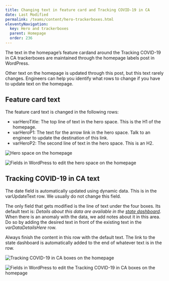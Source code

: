 ```yaml
---
title: Changing text in feature card and Tracking COVID-19 in CA
date: Last Modified 
permalink: /teams/content/hero-trackerboxes.html
eleventyNavigation:
  key: Hero and trackerboxes
  parent: Homepage
  order: 236
---
```

The text in the homepage’s feature cardand around the Tracking COVID-19 in CA trackerboxes are maintained through the homepage labels post in WordPress.

Other text on the homepage is updated through this post, but this text rarely changes. Engineers can help you identify what rows to change if you have to update text on the homepage.

## Feature card text

The feature card text is changed in the following rows:

* varHeroTitle: The top line of text in the hero space. This is the H1 of the homepage.
* varHeroP1: The text for the arrow link in the hero space. Talk to an engineer to update the destination of this link.
* varHeroP2: The second line of text in the hero space. This is an H2.

![Hero space on the homepage](https://cagov.github.io/covid19.ca.gov-site-eng-playbook/content/images/homepage-hero.png)

![Fields in WordPress to edit the hero space on the homepage](https://cagov.github.io/covid19.ca.gov-site-eng-playbook/content/images/wordpress-hero.png)

## Tracking COVID-19 in CA text

The date field is automatically updated using dynamic data. This is in the varUpdateText row. We usually do not change this field.

The only field that gets modified is the line of text under the four boxes. Its default text is: _Details about this data are available in the [state dashboard](https://covid19.ca.gov/state-dashboard/)_. When there is an anomaly with the data, we add notes about it in this area. Do so by adding the desired text in front of the existing text in the _varDataDetailsHere_ row.

Always finish the content in this row with the default text. The link to the state dashboard is automatically added to the end of whatever text is in the row. 

![Tracking COVID-19 in CA boxes on the homepage](https://cagov.github.io/covid19.ca.gov-site-eng-playbook/content/images/homepage-trackerboxes.png)

![Fields in WordPress to edit the Tracking COVID-19 in CA boxes on the homepage](https://cagov.github.io/covid19.ca.gov-site-eng-playbook/content/images/wordpress-trackerboxes.png)
